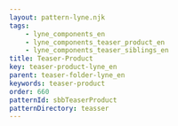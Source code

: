 ```yaml
---
layout: pattern-lyne.njk
tags: 
    - lyne_components_en
    - lyne_components_teaser_product_en
    - lyne_components_teaser_siblings_en
title: Teaser-Product
key: teaser-product-lyne_en
parent: teaser-folder-lyne_en
keywords: teaser-product
order: 660
patternId: sbbTeaserProduct
patternDirectory: teasser
---
```

